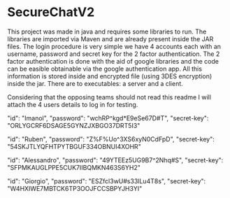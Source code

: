 # SecureChatV2

This project was made in java and requires some libraries to run. The libraries are imported via Maven and are already present inside the JAR files.
The login procedure is very simple we have 4 accounts each with an username, password and secret key for the 2 factor authentication. The 2 factor authentication is done with the aid of google libraries and the code can be easible obtainable via the google authentication app.
All this information is stored inside and encrypted file (using 3DES encryption) inside the jar.
There are to executables: a server and a client.

Considering that the opposing teams should not read this readme I will attach the 4 users details to log in for testing.


"id": "Imanol",
"password": "wchRP^kgd*E9eSe67D#T",
"secret-key": "ORLYGCRF6DSAGE5GYNZJXBGO37DRT5I3"

"id": "Ruben",
"password": "Z%F%Uo^3XS6xyN0CdFpD",
"secret-key": "54SKJTLYQFHTPYTBGUF334OBNUI4XOHR"

"id": "Alessandro",
"password": "49YTEEz5UG9B7^2Nhq#S",
"secret-key": "SFPMKAUGLPPE5CUK7IIBQMKN463S6YH2"

"id": "Giorgio",
"password": "ESZfcl3wU#s33lLu4T8s",
"secret-key": "W4HXIWE7MBTCK6TP3OOJFCCSBPYJH3YI"
  
